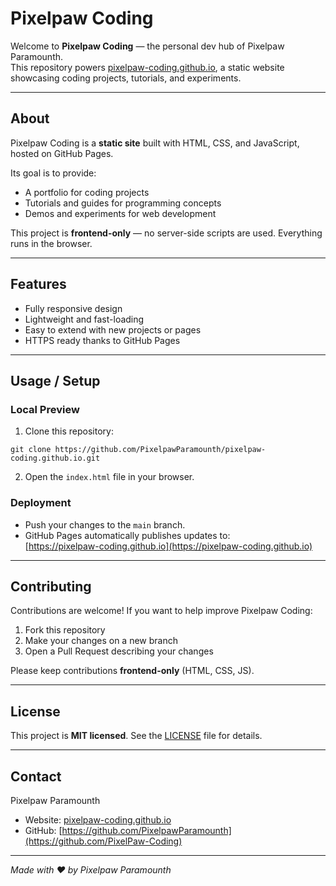 # Pixelpaw Coding

Welcome to **Pixelpaw Coding** — the personal dev hub of Pixelpaw Paramounth.  
This repository powers [pixelpaw-coding.github.io](https://pixelpaw-coding.github.io), a static website showcasing coding projects, tutorials, and experiments.

---

## About

Pixelpaw Coding is a **static site** built with HTML, CSS, and JavaScript, hosted on GitHub Pages.  

Its goal is to provide:

- A portfolio for coding projects
- Tutorials and guides for programming concepts
- Demos and experiments for web development

This project is **frontend-only** — no server-side scripts are used. Everything runs in the browser.

---

## Features

- Fully responsive design
- Lightweight and fast-loading
- Easy to extend with new projects or pages
- HTTPS ready thanks to GitHub Pages

---

## Usage / Setup

### Local Preview

1. Clone this repository:

```
git clone https://github.com/PixelpawParamounth/pixelpaw-coding.github.io.git
```

2. Open the `index.html` file in your browser.

### Deployment

- Push your changes to the `main` branch.
- GitHub Pages automatically publishes updates to:  
  [https://pixelpaw-coding.github.io](https://pixelpaw-coding.github.io)

---

## Contributing

Contributions are welcome! If you want to help improve Pixelpaw Coding:

1. Fork this repository
2. Make your changes on a new branch
3. Open a Pull Request describing your changes

Please keep contributions **frontend-only** (HTML, CSS, JS).

---

## License

This project is **MIT licensed**. See the [LICENSE](LICENSE) file for details.

---

## Contact

Pixelpaw Paramounth  

- Website: [pixelpaw-coding.github.io](https://pixelpaw-coding.github.io)  
- GitHub: [https://github.com/PixelpawParamounth](https://github.com/PixelPaw-Coding)

---

*Made with ❤️ by Pixelpaw Paramounth*

